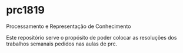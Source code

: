 # prc1819
Processamento e Representação de Conhecimento

Este repositório serve o propósito de poder colocar as resoluções dos trabalhos semanais pedidos nas aulas de prc.
